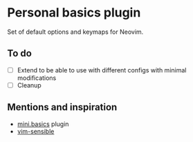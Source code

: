 # Personal basics plugin

Set of default options and keymaps for Neovim.

## To do

- [ ] Extend to be able to use with different configs with minimal modifications
- [ ] Cleanup

## Mentions and inspiration

- [mini.basics](https://github.com/echasnovski/mini.basics) plugin
- [vim-sensible](https://github.com/tpope/vim-sensible)
